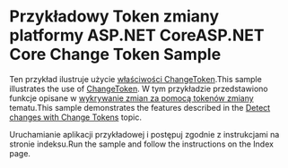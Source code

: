 # <a name="aspnet-core-change-token-sample"></a><span data-ttu-id="0cdc6-101">Przykładowy Token zmiany platformy ASP.NET Core</span><span class="sxs-lookup"><span data-stu-id="0cdc6-101">ASP.NET Core Change Token Sample</span></span>

<span data-ttu-id="0cdc6-102">Ten przykład ilustruje użycie [właściwości ChangeToken](https://docs.microsoft.com/dotnet/api/microsoft.extensions.primitives.changetoken).</span><span class="sxs-lookup"><span data-stu-id="0cdc6-102">This sample illustrates the use of [ChangeToken](https://docs.microsoft.com/dotnet/api/microsoft.extensions.primitives.changetoken).</span></span> <span data-ttu-id="0cdc6-103">W tym przykładzie przedstawiono funkcje opisane w [wykrywanie zmian za pomocą tokenów zmiany](https://docs.microsoft.com/aspnet/core/fundamentals/change-tokens) tematu.</span><span class="sxs-lookup"><span data-stu-id="0cdc6-103">This sample demonstrates the features described in the [Detect changes with Change Tokens](https://docs.microsoft.com/aspnet/core/fundamentals/change-tokens) topic.</span></span>

<span data-ttu-id="0cdc6-104">Uruchamianie aplikacji przykładowej i postępuj zgodnie z instrukcjami na stronie indeksu.</span><span class="sxs-lookup"><span data-stu-id="0cdc6-104">Run the sample and follow the instructions on the Index page.</span></span>
